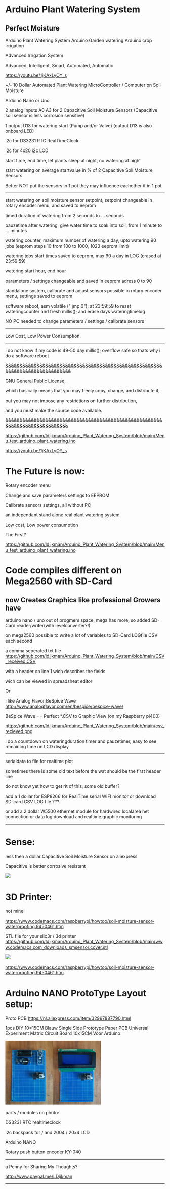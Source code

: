 # Arduino Plant Watering System
## Perfect Moisture
Arduino Plant Watering System
 Arduino Garden watering
 Arduino crop irrigation
 
Advanced Irrigation System

Advanced, Intelligent, Smart, Automated, Automatic

https://youtu.be/1jKAxLyOY_s

+/- 10 Dollar Automated Plant Watering MicroController / Computer on Soil Moisture

Arduino Nano or Uno

2 analog inputs A0 A3 for 2 Capacitive Soil Moisture Sensors (Capacitive soil sensor is less corrosion sensitive)

1 output D13 for watering start (Pump and/or Valve) (output D13 is also onboard LED)

i2c for DS3231 RTC RealTimeClock 

i2c for 4x20 i2c LCD

start time, end time, let plants sleep at night, no watering at night

start watering on average startvalue in % of 2 Capacitive Soil Moisture Sensors 

Better NOT put the sensors in 1 pot they may influence eachother if in 1 pot

------------

start watering on soil moisture sensor setpoint, setpoint changeable in rotary encoder menu, and saved to eeprom

timed duration of watering from 2 seconds to ... seconds

pauzetime after watering, give water time to soak into soil, from 1 minute to ... minutes

watering counter, maximum number of watering a day, upto watering 90 jobs (eeprom steps 10 from 100 to 1000, 1023 eeprom limit)

watering jobs start times saved to eeprom, max 90 a day in LOG (erased at 23:59:59)  

watering start hour, end hour

parameters / settings changeable and saved in eeprom adress 0 to 90

standalone system, calibrate and adjust sensors possible in rotary encoder menu, settings saved to eeprom

software reboot, asm volatile (" jmp 0"); at 23:59:59 to reset wateringcounter and fresh millis(); and erase days wateringtimelog

NO PC needed to change parameters / settings / calibrate sensors

------

Low Cost, Low Power Consumption.

-------

i do not know if my code is 49-50 day millis(); overflow safe so thats why i do a software reboot

&&&&&&&&&&&&&&&&&&&&&&&&&&&&&&&&&&&&&&&&&&&&&&&&&&&&&&&&&&&&&&&&&&&&&&&&&&&&&&

GNU General Public License,

which basically means that you may freely copy, change, and distribute it,

but you may not impose any restrictions on further distribution,

and you must make the source code available.

&&&&&&&&&&&&&&&&&&&&&&&&&&&&&&&&&&&&&&&&&&&&&&&&&&&&&&&&&&&&&&&&&&&&&&&&&&&&&


https://github.com/ldijkman/Arduino_Plant_Watering_System/blob/main/Menu_test_arduino_plant_watering.ino

https://youtu.be/1jKAxLyOY_s



#
# The Future is now:

Rotary encoder menu 

Change and save parameters settings to EEPROM

Calibrate sensors settings, all without PC

an independant stand alone real plant watering system 

Low cost, Low power consumption

The First?

https://github.com/ldijkman/Arduino_Plant_Watering_System/blob/main/Menu_test_arduino_plant_watering.ino

#
# Code compiles different on Mega2560 with SD-Card
## now Creates Graphics like professional Growers have

arduino nano / uno out of progmem space, mega has more, so added SD-Card reader/writer(with levelconverter?!)

on mega2560 possible to write a lot of variables to SD-Card LOGfile CSV each second

a comma seperated txt file https://github.com/ldijkman/Arduino_Plant_Watering_System/blob/main/CSV_received.CSV

with a header on line 1 wich describes the fields

wich can be viewed in spreadsheat editor 

Or 

i like Analog Flavor BeSpice Wave http://www.analogflavor.com/en/bespice/bespice-wave/

BeSpice Wave == Perfect *.CSV to Graphic View (on my Raspberry pi400)

https://github.com/ldijkman/Arduino_Plant_Watering_System/blob/main/csv_recieved.png

i do a countdown on wateringduration timer and pauzetimer, easy to see remaining time on LCD display

------

serialdata to file for realtime plot

sometimes there is some old text before the wat should be the first header line

do not know yet how to get rit of this, some old buffer?

add a 1 dollar for ESP8266 for RealTime serial WIFI monitor or download SD-card CSV LOG file ???

or add a 2 dollar W5500 ethernet module for hardwired localarea net connection or data log download and realtime graphic monitoring

-------


#
# Sense:

less then a dollar Capacitive Soil Moisture Sensor on aliexpress

Capacitive is better corrosive resistant

<img src="https://cdn-reichelt.de/bilder/web/xxl_ws/A300/CAP-SHYG_1.png">

#
# 3D Printer:

not mine!

https://www.codemacs.com/raspberrypi/howtoo/soil-moisture-sensor-waterproofing.9450461.htm

STL file for your slic3r / 3d printer https://github.com/ldijkman/Arduino_Plant_Watering_System/blob/main/www.codemacs.com_downloads_smsensor.cover.stl 

<img src="https://www.codemacs.com/post.images/16204626.1.webp">

https://www.codemacs.com/raspberrypi/howtoo/soil-moisture-sensor-waterproofing.9450461.htm

#
# Arduino NANO ProtoType Layout setup:

Proto PCB https://nl.aliexpress.com/item/32997887790.html

1pcs DIY 10*15CM Blauw Single Side Prototype Paper PCB Universal Experiment Matrix Circuit Board 10x15CM Voor Arduino

<img src="https://github.com/ldijkman/Arduino_Plant_Watering_System/blob/main/arduino_plant_watering_nano_prototype_2.jpg" width="30%" heigth="30%"><img src="https://github.com/ldijkman/Arduino_Plant_Watering_System/blob/main/arduino_plant_watering_nano_prototype_1.jpg" width="30%" heigth="30%">

parts / modules on photo:

DS3231 RTC realtimeclock

i2c backpack for / and  2004 / 20x4 LCD

Arduino NANO

Rotary push button encoder KY-040

---------

a Penny for Sharing My Thoughts?

http://www.paypal.me/LDijkman

---------
